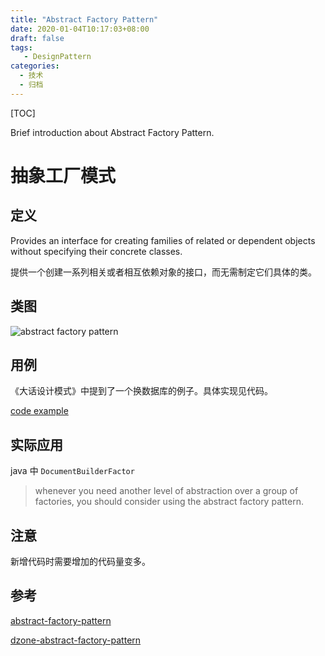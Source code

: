 ```yaml
---
title: "Abstract Factory Pattern"
date: 2020-01-04T10:17:03+08:00
draft: false
tags: 
   - DesignPattern
categories:
  - 技术
  - 归档
---
```


[TOC]

 Brief introduction about Abstract Factory Pattern.

<!--more-->

# 抽象工厂模式

## 定义

Provides an interface for creating families of related or dependent objects without specifying their concrete classes.

提供一个创建一系列相关或者相互依赖对象的接口，而无需制定它们具体的类。


## 类图

![abstract factory pattern](https://gitee.com/gdhu/testtingop/raw/master/2019-11-26_007.jpg)

## 用例

《大话设计模式》中提到了一个换数据库的例子。具体实现见代码。

[code example](./code/u015)

## 实际应用

java 中 `DocumentBuilderFactor`

>whenever you need another level of abstraction over a group of factories, you should consider using the abstract factory pattern.

## 注意

新增代码时需要增加的代码量变多。

## 参考

[abstract-factory-pattern](https://howtodoinjava.com/design-patterns/creational/abstract-factory-pattern-in-java/)

[dzone-abstract-factory-pattern](https://dzone.com/articles/design-patterns-abstract-factory)